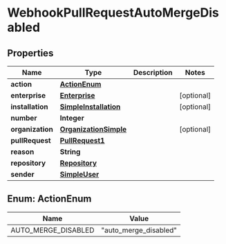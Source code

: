 

# WebhookPullRequestAutoMergeDisabled


## Properties

| Name | Type | Description | Notes |
|------------ | ------------- | ------------- | -------------|
|**action** | [**ActionEnum**](#ActionEnum) |  |  |
|**enterprise** | [**Enterprise**](Enterprise.md) |  |  [optional] |
|**installation** | [**SimpleInstallation**](SimpleInstallation.md) |  |  [optional] |
|**number** | **Integer** |  |  |
|**organization** | [**OrganizationSimple**](OrganizationSimple.md) |  |  [optional] |
|**pullRequest** | [**PullRequest1**](PullRequest1.md) |  |  |
|**reason** | **String** |  |  |
|**repository** | [**Repository**](Repository.md) |  |  |
|**sender** | [**SimpleUser**](SimpleUser.md) |  |  |



## Enum: ActionEnum

| Name | Value |
|---- | -----|
| AUTO_MERGE_DISABLED | &quot;auto_merge_disabled&quot; |




